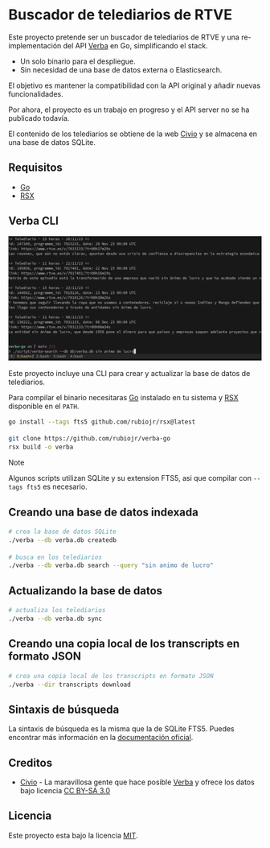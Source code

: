 # Buscador de telediarios de RTVE

Este proyecto pretende ser un buscador de telediarios de RTVE y una re-implementación del API [Verba](https://verba.civio.es) en Go, simplificando el stack.

- Un solo binario para el despliegue.
- Sin necesidad de una base de datos externa o Elasticsearch.

El objetivo es mantener la compatibilidad con la API original y añadir nuevas funcionalidades.

Por ahora, el proyecto es un trabajo en progreso y el API server no se ha publicado todavía.

El contenido de los telediarios se obtiene de la web [Civio](https://verba.civio.es) y se almacena en una base de datos SQLite.

## Requisitos

- [Go](https://go.dev)
- [RSX](https://github.com/rubiojr/rsx)

## Verba CLI

![screenshot](/docs/img/screenshot.png)

Este proyecto incluye una CLI para crear y actualizar la base de datos de telediarios.

Para compilar el binario necesitaras [Go](https://go.dev) instalado en tu sistema y [RSX](https://github.com/rubiojr/rsx) disponible en el `PATH`.

```bash
go install --tags fts5 github.com/rubiojr/rsx@latest

git clone https://github.com/rubiojr/verba-go
rsx build -o verba
```

> [!NOTE]
> Algunos scripts utilizan SQLite y su extension FTS5, asi que compilar con `--tags fts5` es necesario.

## Creando una base de datos indexada

```bash
# crea la base de datos SQLite
./verba --db verba.db createdb

# busca en los telediarios
./verba --db verba.db search --query "sin animo de lucro"
```

## Actualizando la base de datos

```bash
# actualiza los telediarios
./verba --db verba.db sync
```

## Creando una copia local de los transcripts en formato JSON

```bash
# crea una copia local de los transcripts en formato JSON
./verba --dir transcripts download
```

## Sintaxis de búsqueda

La sintaxis de búsqueda es la misma que la de SQLite FTS5. Puedes encontrar más información en la [documentación oficial](https://www.sqlite.org/fts5.html#full_text_query_syntax).

## Creditos

- [Civio](https://www.civio.es) - La maravillosa gente que hace posible [Verba](https://verba.civio.es) y ofrece los datos bajo licencia [CC BY-SA 3.0](https://creativecommons.org/licenses/by-sa/3.0/deed.es)

## Licencia

Este proyecto esta bajo la licencia [MIT](LICENSE).
